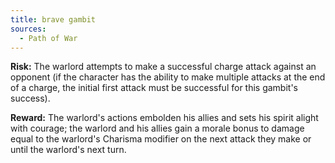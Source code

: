 ```yaml
---
title: brave gambit
sources:
  - Path of War
---
```


**Risk:** The warlord attempts to make a successful charge attack against an opponent (if the character has the ability to make multiple attacks at the end of a charge, the initial first attack must be successful for this gambit's success).

**Reward:** The warlord's actions embolden his allies and sets his spirit alight with courage; the warlord and his allies gain a morale bonus to damage equal to the warlord's Charisma modifier on the next attack they make or until the warlord's next turn.
